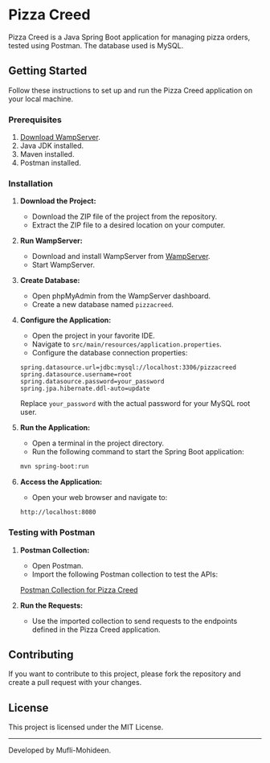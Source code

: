# Pizza Creed

Pizza Creed is a Java Spring Boot application for managing pizza orders, tested using Postman. The database used is MySQL.

## Getting Started

Follow these instructions to set up and run the Pizza Creed application on your local machine.

### Prerequisites

1. [Download WampServer](https://www.wampserver.com/en/).
2. Java JDK installed.
3. Maven installed.
4. Postman installed.

### Installation

1. **Download the Project:**

    - Download the ZIP file of the project from the repository.
    - Extract the ZIP file to a desired location on your computer.

2. **Run WampServer:**

    - Download and install WampServer from [WampServer](https://www.wampserver.com/en/).
    - Start WampServer.

3. **Create Database:**

    - Open phpMyAdmin from the WampServer dashboard.
    - Create a new database named `pizzacreed`.

4. **Configure the Application:**

    - Open the project in your favorite IDE.
    - Navigate to `src/main/resources/application.properties`.
    - Configure the database connection properties:

    ```properties
    spring.datasource.url=jdbc:mysql://localhost:3306/pizzacreed
    spring.datasource.username=root
    spring.datasource.password=your_password
    spring.jpa.hibernate.ddl-auto=update
    ```

    Replace `your_password` with the actual password for your MySQL root user.

5. **Run the Application:**

    - Open a terminal in the project directory.
    - Run the following command to start the Spring Boot application:

    ```sh
    mvn spring-boot:run
    ```

6. **Access the Application:**

    - Open your web browser and navigate to:

    ```
    http://localhost:8080
    ```

### Testing with Postman

1. **Postman Collection:**

    - Open Postman.
    - Import the following Postman collection to test the APIs:

    [Postman Collection for Pizza Creed](https://www.postman.com/martian-zodiac-853057/workspace/pizzacreedglobal/request/31839030-2eff7ec4-4ebd-4e65-a3fe-f5a31d0c4381)

2. **Run the Requests:**

    - Use the imported collection to send requests to the endpoints defined in the Pizza Creed application.

## Contributing

If you want to contribute to this project, please fork the repository and create a pull request with your changes.

## License

This project is licensed under the MIT License.

---

Developed by Mufli-Mohideen.
